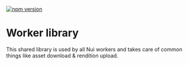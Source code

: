 <!--- when a new release happens, the VERSION and URL in the badge have to be manually updated because it's a private registry --->
[![npm version](https://img.shields.io/badge/%40nui%2Flibrary-0.1.1-blue.svg)](https://artifactory.corp.adobe.com/artifactory/npm-nui-release/@nui/library/-/@nui/library-0.1.1.tgz)

# Worker library

This shared library is used by all Nui workers and takes care of common things like asset download & rendition upload.
